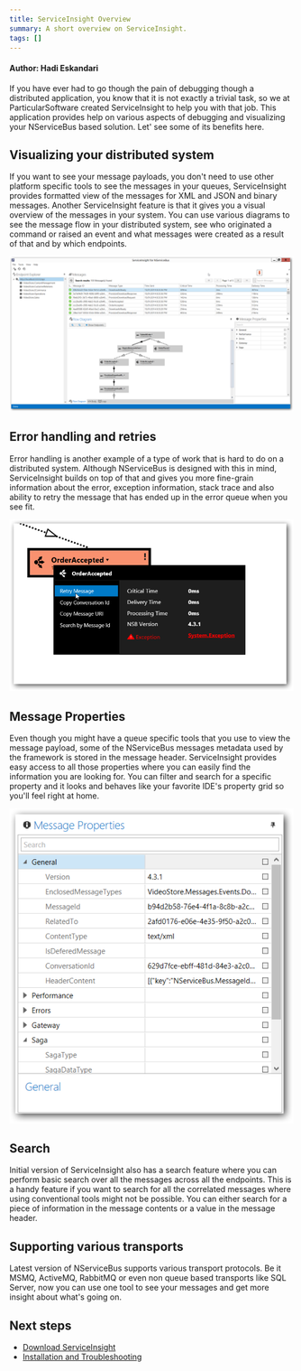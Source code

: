 ```yaml
---
title: ServiceInsight Overview
summary: A short overview on ServiceInsight.
tags: []
---
```


#### Author: Hadi Eskandari

If you have ever had to go though the pain of debugging though a distributed application, you know that it is not exactly a trivial task, so we at ParticularSoftware created ServiceInsight to help you with that job. This application provides help on various aspects of debugging and visualizing your NServiceBus based solution. Let' see some of its benefits here.

Visualizing your distributed system
-----------------------------------
If you want to see your message payloads, you don't need to use other platform specific tools to see the messages in your queues, ServiceInsight provides formatted view of the messages for XML and JSON and binary messages. Another ServiceInsight feature is that it gives you a visual overview of the messages in your system. You can use various diagrams to see the message flow in your distributed system, see who originated a command or raised an event and what messages were created as a result of that and by which endpoints.

![Flow Diagram](001_mainwindow.png)

Error handling and retries
--------------------------
Error handling is another example of a type of work that is hard to do on a distributed system. Although NServiceBus is designed with this in mind, ServiceInsight builds on top of that and gives you more fine-grain information about the error, exception information, stack trace and also ability to retry the message that has ended up in the error queue when you see fit.

![Message ContextMenu](002_messagemenu.png)

Message Properties
------------------
Even though you might have a queue specific tools that you use to view the message payload, some of the NServiceBus messages metadata used by the framework is stored in the message header. ServiceInsight provides easy access to all those properties where you can easily find the information you are looking for. You can filter and search for a specific property and it looks and behaves like your favorite IDE's property grid so you'll feel right at home.

![Message Properties](003_messageproperties.png)

Search
------
Initial version of ServiceInsight also has a search feature where you can perform basic search over all the messages across all the endpoints. This is a handy feature if you want to search for all the correlated messages where using conventional tools might not be possible. You can either search for a piece of information in the message contents or a value in the message header.


Supporting various transports
-----------------------------
Latest version of NServiceBus supports various transport protocols. Be it MSMQ, ActiveMQ, RabbitMQ or even non queue based transports like SQL Server, now you can use one tool to see your messages and get more insight about what's going on.  


Next steps
----------

-   [Download ServiceInsight](/downloads)
-   [Installation and Troubleshooting](getting-started--installation-and-troubleshooting.md)

